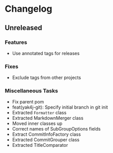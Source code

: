 # Changelog

## Unreleased

### Features

* Use annotated tags for releases

### Fixes

* Exclude tags from other projects

### Miscellaneous Tasks

* Fix parent pom
* feat(yak4j-git): Specify initial branch in git init
* Extracted `Formatter` class
* Extracted MarkdownMerger class
* Moved inner classes up
* Correct names of SubGroupOptions fields
* Extract CommitInfoFactory class
* Extracted CommitGrouper class
* Extracted TitleComparator

